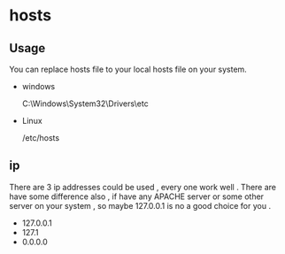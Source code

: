 hosts
=====

## Usage
You can replace hosts file to your local hosts file on your system.

 - windows

   C:\Windows\System32\Drivers\etc

 - Linux

   /etc/hosts


## ip

There are 3 ip addresses could be used , every one work well . There are have some difference also , if have any APACHE server or some other server on your system , so maybe 127.0.0.1 is no a good choice for you .

 - 127.0.0.1
 - 127.1
 - 0.0.0.0
